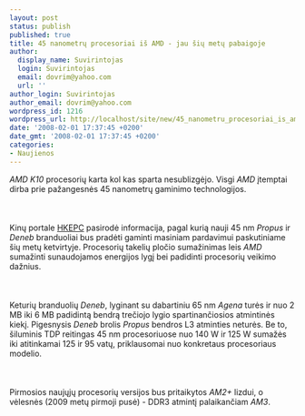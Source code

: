 ```yaml
---
layout: post
status: publish
published: true
title: 45 nanometrų procesoriai iš AMD - jau šių metų pabaigoje
author:
  display_name: Suvirintojas
  login: Suvirintojas
  email: dovrim@yahoo.com
  url: ''
author_login: Suvirintojas
author_email: dovrim@yahoo.com
wordpress_id: 1216
wordpress_url: http://localhost/site/new/45_nanometru_procesoriai_is_amd___jau_siu_metu_pabaigoje/
date: '2008-02-01 17:37:45 +0200'
date_gmt: '2008-02-01 17:37:45 +0200'
categories:
- Naujienos
---
```

<p><i>AMD K10</i> procesorių karta kol kas sparta nesublizgėjo. Visgi <i>AMD</i> įtemptai dirba prie pažangesnės 45 nanometrų gaminimo technologijos.<br />
<br><br />
<br>Kinų portale <a class="ns" href="http://www.hkepc.com/?id=757">HKEPC</a> pasirodė informacija, pagal kurią nauji 45 nm <i>Propus</i> ir <i>Deneb</i> branduoliai bus pradėti gaminti masiniam pardavimui paskutiniame šių metų ketvirtyje. Procesorių takelių pločio sumažinimas leis <i>AMD</i> sumažinti sunaudojamos energijos lygį bei padidinti procesorių veikimo dažnius.<br />
<br><br />
<br>Keturių branduolių <i>Deneb</i>, lyginant su dabartiniu 65 nm <i>Agena</i> turės ir nuo 2 MB iki 6 MB padidintą bendrą trečiojo lygio spartinančiosios atmintinės kiekį. Pigesnysis <i>Deneb</i> brolis <i>Propus</i> bendros L3 atminties neturės. Be to, šiluminis TDP reitingas 45 nm procesoriuose nuo 140 W ir 125 W sumažės iki atitinkamai 125 ir 95 vatų, priklausomai nuo konkretaus procesoriaus modelio.<br />
<br><br />
<br>Pirmosios naujųjų procesorių versijos bus pritaikytos <i>AM2+</i> lizdui, o vėlesnės (2009 metų pirmoji pusė) - DDR3 atmintį palaikančiam <i>AM3</i>.<br />
<br></p>
